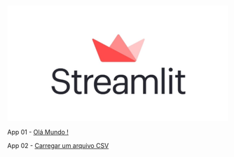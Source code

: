 ![Streamlit_Image](images/streamlit_image.jpg)

App 01 - [Olá Mundo !](hello_streamlit.py) 

App 02 - [Carregar um arquivo CSV](data_loader.py)
